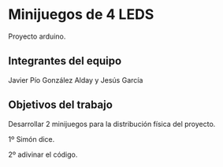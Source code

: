 # Minijuegos de 4 LEDS

Proyecto arduino.

## Integrantes del equipo

Javier Pío González Alday y Jesús García

## Objetivos del trabajo

Desarrollar 2 minijuegos para la distribución física del proyecto.

1º Simón dice.

2º adivinar el código.

